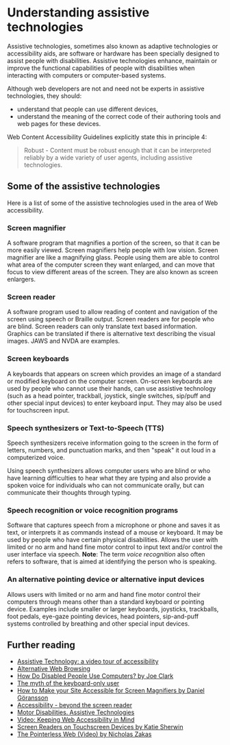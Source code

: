 # Understanding assistive technologies
Assistive technologies, sometimes also known as adaptive technologies or accessibility aids, are software or hardware has been specially designed to assist people with disabilities.  Assistive technologies enhance, maintain or improve the functional capabilities of people with disabilities when interacting with computers or computer-based systems.

Although web developers are not and need not be experts in assistive technologies, they should:
* understand that people can use different devices, 
* understand the meaning of the correct code of their authoring tools and web pages for these devices.

Web Content Accessibility Guidelines explicitly state this in principle 4:
> Robust - Content must be robust enough that it can be interpreted reliably by a wide variety of user agents, including assistive technologies.

## Some of the assistive technologies
Here is a list of some of the assistive technologies used in the area of Web accessibility.

### Screen magnifier
A software program that magnifies a portion of the screen, so that it can be more easily viewed. Screen magnifiers help people with low vision. Screen magnifier are like a magnifying glass. People using them are able to control what area of the computer screen they want enlarged, and can move that focus to view different areas of the screen. They are also known as screen enlargers.

### Screen reader
A software program used to allow reading of content and navigation of the screen using speech or Braille output. Screen readers are for people who are blind. Screen readers can only translate text based information. Graphics can be translated if there is alternative text describing the visual images. JAWS and NVDA are examples.

### Screen keyboards
A keyboards that appears on screen which provides an image of a standard or modified keyboard on the computer screen. On-screen keyboards are used by people who cannot use their hands, can use assistive technology (such as a head pointer, trackball, joystick, single switches, sip/puff and other special input devices) to enter keyboard input. They may also be used for touchscreen input.

### Speech synthesizers or Text-to-Speech (TTS) 
Speech synthesizers receive information going to the screen in the form of letters, numbers, and punctuation marks, and then "speak" it out loud in a computerized voice.

Using speech synthesizers allows computer users who are blind or who have learning difficulties to hear what they are typing and also provide a spoken voice for individuals who can not communicate orally, but can communicate their thoughts through typing.

### Speech recognition or voice recognition programs
Software that captures speech from a microphone or phone and saves it as text, or interprets it as commands instead of a mouse or keyboard. It may be used by people who have certain physical disabilities. Allows the user with limited or no arm and hand fine motor control to input text and/or control the user interface via speech. **Note**: The term _voice recognition_ also often refers to software, that is aimed at identifying the person who is speaking.

### An alternative pointing device or alternative input devices
Allows users with limited or no arm and hand fine motor control their computers through means other than a standard keyboard or pointing device. Examples include smaller or larger keyboards, joysticks, trackballs, foot pedals, eye-gaze pointing devices, head pointers, sip-and-puff systems controlled by breathing and other special input devices.

## Further reading
* [Assistive Technology: a video tour of accessibility](http://lab.dotjay.com/notes/assistive-technology/videos/)
* [Alternative Web Browsing](https://www.w3.org/WAI/References/Browsing)
* [How Do Disabled People Use Computers? by Joe Clark](https://joeclark.org/book/sashay/serialization/Chapter03.html)
* [The myth of the keyboard-only user](https://www.joedolson.com/2016/03/myth-keyboard-user/)
* [How to Make your Site Accessible for Screen Magnifiers by Daniel Göransson](https://axesslab.com/make-site-accessible-screen-magnifiers/)
* [Accessibility - beyond the screen reader](http://www.creativebloq.com/web-design/accessibility-beyond-screen-reader-91516540)
* [Motor Disabilities. Assistive Technologies](http://webaim.org/articles/motor/assistive)
* [Video: Keeping Web Accessibility in Mind](http://webaim.org/intro/)
* [Screen Readers on Touchscreen Devices by Katie Sherwin](https://www.nngroup.com/articles/touchscreen-screen-readers/)
* [The Pointerless Web (Video) by Nicholas Zakas](https://www.youtube.com/watch?v=ZoLOyyS5700)

